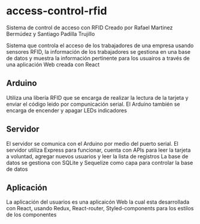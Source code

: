 # access-control-rfid
Sistema de control de acceso con RFID
Creado por Rafael Martinez Bermúdez y Santiago Padilla Trujillo

Sistema que controla el acceso de los trabajadores de una empresa usando sensores RFID, la información de los trabajadores se gestiona en una base de datos y muestra la información pertinente para los usuairos a través de una aplicación Web creada con React

## Arduino 
Utiliza una libería RFID que se encarga de realizar la lectura de la tarjeta y enviar el código leido por compunicación serial.
El Arduino también se encarga de encender y apagar LEDs indicadores

## Servidor
El servidor se comunica con el Arduino por medio del puerto serial.
El servidor utiliza Express para funcionar, cuenta con APIs para leer la tarjeta a voluntad, agregar nuevos usuarios y leer la lista de registros
La base de datos se gestiona con SQLite y Sequelize como capa para controlar la base de datos

## Aplicación
La aplicación del usuarios es una aplicaicón Web la cual esta desarrollada con React, usando Redux, React-router, Styled-components para los estilos de los componentes
